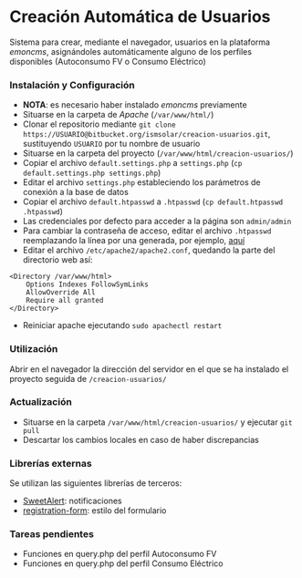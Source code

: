 # Creación Automática de Usuarios
Sistema para crear, mediante el navegador, usuarios en la plataforma *emoncms*, asignándoles automáticamente alguno de los perfiles disponibles (Autoconsumo FV o Consumo Eléctrico)

### Instalación y Configuración
* **NOTA**: es necesario haber instalado *emoncms* previamente
* Situarse en la carpeta de *Apache* (`/var/www/html/`)
* Clonar el repositorio mediante `git clone https://USUARIO@bitbucket.org/ismsolar/creacion-usuarios.git`, sustituyendo `USUARIO` por tu nombre de usuario
* Situarse en la carpeta del proyecto (`/var/www/html/creacion-usuarios/`)
* Copiar el archivo `default.settings.php` a `settings.php` (`cp default.settings.php settings.php`)
* Editar el archivo `settings.php` estableciendo los parámetros de conexión a la base de datos
* Copiar el archivo `default.htpasswd` a `.htpasswd` (`cp default.htpasswd .htpasswd`)
* Las credenciales por defecto para acceder a la página son `admin/admin`
* Para cambiar la contraseña de acceso, editar el archivo `.htpasswd` reemplazando la línea por una generada, por ejemplo, [aquí](http://www.htaccesstools.com/htpasswd-generator/)
* Editar el archivo `/etc/apache2/apache2.conf`, quedando la parte del directorio web así:

~~~~
<Directory /var/www/html>
    Options Indexes FollowSymLinks
    AllowOverride All
    Require all granted
</Directory>
~~~~

* Reiniciar apache ejecutando `sudo apachectl restart`

### Utilización
Abrir en el navegador la dirección del servidor en el que se ha instalado el proyecto seguida de `/creacion-usuarios/`

### Actualización
* Situarse en la carpeta `/var/www/html/creacion-usuarios/` y ejecutar `git pull`
* Descartar los cambios locales en caso de haber discrepancias

### Librerías externas
Se utilizan las siguientes librerías de terceros:

* [SweetAlert](http://t4t5.github.io/sweetalert/): notificaciones
* [registration-form](http://www.cssflow.com/snippets/registration-form): estilo del formulario

### Tareas pendientes
* Funciones en query.php del perfil Autoconsumo FV
* Funciones en query.php del perfil Consumo Eléctrico
